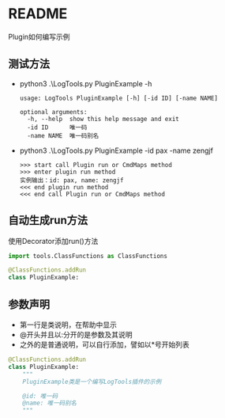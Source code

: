 # README

Plugin如何编写示例

## 测试方法

* python3 .\LogTools.py PluginExample -h
  ```
  usage: LogTools PluginExample [-h] [-id ID] [-name NAME]
  
  optional arguments:
    -h, --help  show this help message and exit
    -id ID      唯一码
    -name NAME  唯一码别名
  ```
* python3 .\LogTools.py PluginExample -id pax -name zengjf
  ```
  >>> start call Plugin run or CmdMaps method
  >>> enter plugin run method
  实例输出：id: pax, name: zengjf
  <<< end plugin run method
  <<< end call Plugin run or CmdMaps method
  ```

## 自动生成run方法

使用Decorator添加run()方法

```python
import tools.ClassFunctions as ClassFunctions

@ClassFunctions.addRun
class PluginExample:
```

## 参数声明

* 第一行是类说明，在帮助中显示
* @开头并且以:分开的是参数及其说明
* 之外的是普通说明，可以自行添加，譬如以*号开始列表

```python
@ClassFunctions.addRun
class PluginExample:
    """
    PluginExample类是一个编写LogTools插件的示例

    @id: 唯一码
    @name: 唯一码别名
    """
```
